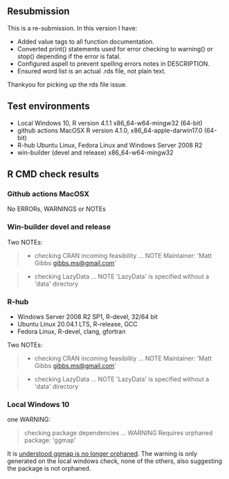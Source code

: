## Resubmission
This is a re-submission. In this version I have:

* Added value tags to all function documentation. 
* Converted print() statements used for error checking to warning() or stop() depending if the error is fatal.
* Configured aspell to prevent spelling errors notes in DESCRIPTION.
* Ensured word list is an actual .rds file, not plain text.

Thankyou for picking up the rds file issue.

## Test environments
* Local Windows 10, R version 4.1.1 x86_64-w64-mingw32 (64-bit)
* github actions MacOSX R version 4.1.0, x86_64-apple-darwin17.0 (64-bit)
* R-hub Ubuntu Linux, Fedora Linux and Windows Server 2008 R2
* win-builder (devel and release) x86_64-w64-mingw32

## R CMD check results

### Github actions MacOSX
No ERRORs, WARNINGS or NOTEs

### Win-builder devel and release
Two NOTEs:

>* checking CRAN incoming feasibility ... NOTE
Maintainer: 'Matt Gibbs <gibbs.ms@gmail.com>'

>* checking LazyData ... NOTE
  'LazyData' is specified without a 'data' directory

### R-hub
* Windows Server 2008 R2 SP1, R-devel, 32/64 bit
* Ubuntu Linux 20.04.1 LTS, R-release, GCC
* Fedora Linux, R-devel, clang, gfortran

Two NOTEs:

>* checking CRAN incoming feasibility ... NOTE
Maintainer: 'Matt Gibbs <gibbs.ms@gmail.com>'

>* checking LazyData ... NOTE
  'LazyData' is specified without a 'data' directory

### Local Windows 10
one WARNING:

> checking package dependencies ... WARNING
  Requires orphaned package: 'ggmap'
  
It is [understood ggmap is no longer orphaned](https://community.rstudio.com/t/orphaned-package-on-windows-build/84165). 
The warning is only generated on the local windows check, none of the others, also suggesting the package is not orphaned.